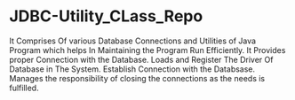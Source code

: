 # JDBC-Utility_CLass_Repo
It Comprises Of various Database Connections and Utilities of Java Program which helps In Maintaining the Program Run Efficiently.
It Provides proper Connection with the Database.
Loads and Register The Driver Of Database in The System. 
Establish Connection with the Databsase.
Manages the responsibility of closing the connections as the needs is fulfilled.
